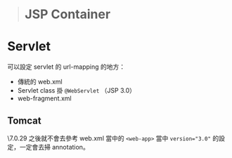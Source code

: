 > # JSP Container #

Servlet
=======
可以設定 servlet 的 url-mapping 的地方：

* 傳統的 web.xml
* Servlet class 掛 `@WebServlet` （JSP 3.0）
* web-fragment.xml

Tomcat 
------
\7.0.29 之後就不會去參考 web.xml 當中的 `<web-app>` 當中 `version="3.0"` 的設定，一定會去掃 annotation。